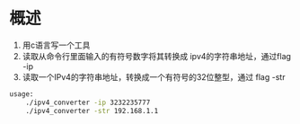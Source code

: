 # 概述

1. 用c语言写一个工具
2. 读取从命令行里面输入的有符号数字将其转换成 ipv4的字符串地址，通过flag -ip
3. 读取一个IPv4的字符串地址，转换成一个有符号的32位整型，通过 flag -str

```bash
usage: 
    ./ipv4_converter -ip 3232235777
    ./ipv4_converter -str 192.168.1.1
```
